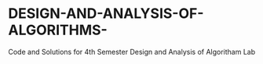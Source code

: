 # DESIGN-AND-ANALYSIS-OF-ALGORITHMS-
Code and Solutions for 4th Semester Design and Analysis of Algoritham Lab
